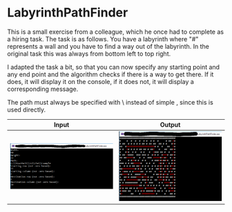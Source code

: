 # LabyrinthPathFinder

This is a small exercise from a colleague, which he once had to complete as a hiring task. The task is as follows. You have a labyrinth where "#" represents a wall and you have to find a way out of the labyrinth. In the original task this was always from bottom left to top right. 

I adapted the task a bit, so that you can now specify any starting point and any end point and the algorithm checks if there is a way to get there. If it does, it will display it on the console, if it does not, it will display a corresponding message.

The path must always be specified with \\ instead of simple \, since this is used directly. 

| Input      | Output      | 
|------------|-------------| 
| <img src="https://github.com/PizzaServices/LabyrinthPathFinder/blob/master/pictures/input.png" width="250"> | <img src="https://github.com/PizzaServices/LabyrinthPathFinder/blob/master/pictures/output.png" width="250"> |
